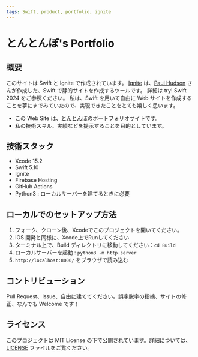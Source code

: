 ```yaml
---
tags: Swift, product, portfolio, ignite
---
```

# とんとんぼ's Portfolio

## 概要
このサイトは Swift と Ignite で作成されています。
[Ignite](https://github.com/twostraws/Ignite) は、[Paul Hudson](https://github.com/twostraws) さんが作成した、Swift で静的サイトを作成するツールです。
詳細は try! Swift 2024 をご参照ください。
私は、Swift を用いて自由に Web サイトを作成することを夢にまでみていたので、実現できたことをとても嬉しく思います。

- この Web Site は、[とんとんぼ](https://github.com/KaitoMuraoka)のポートフォリオサイトです。
- 私の技術スキル、実績などを提示することを目的としています。

## 技術スタック
- Xcode 15.2
- Swift 5.10
- Ignite
- Firebase Hosting
- GitHub Actions
- Python3 : ローカルサーバーを建てるときに必要

## ローカルでのセットアップ方法
1. フォーク、クローン後、Xcodeでこのプロジェクトを開いてください。
1. iOS 開発と同様に、Xcode上でRunしてください
1. ターミナル上で、Build ディレクトリに移動してください：`cd Build`
1. ローカルサーバーを起動 : `python3 -m http.server`
1. `http://localhost:8000/` をブラウザで読み込む

## コントリビューション
Pull Request、Issue、自由に建ててください。誤字脱字の指摘、サイトの修正、なんでも Welcome です！

## ライセンス
このプロジェクトは MIT License の下で公開されています。詳細については、[LICENSE](https://github.com/KaitoMuraoka/Portfolio/blob/main/LICENSE) ファイルをご覧ください。
